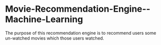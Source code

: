 # Movie-Recommendation-Engine--Machine-Learning
The purpose of this recommendation engine is to recommend users some un-watched movies which those users watched.

